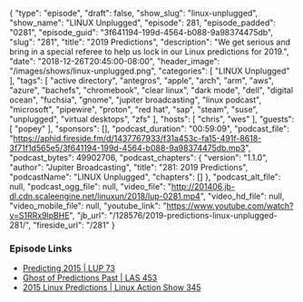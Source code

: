 {
  "type": "episode",
  "draft": false,
  "show_slug": "linux-unplugged",
  "show_name": "LINUX Unplugged",
  "episode": 281,
  "episode_padded": "0281",
  "episode_guid": "3f641194-199d-4564-b088-9a98374475db",
  "slug": "281",
  "title": "2019 Predictions",
  "description": "We get serious and bring in a special referee to help us lock in our Linux predictions for 2019.",
  "date": "2018-12-26T20:45:00-08:00",
  "header_image": "/images/shows/linux-unplugged.png",
  "categories": [
    "LINUX Unplugged"
  ],
  "tags": [
    "active directory",
    "antegros",
    "apple",
    "arch",
    "arm",
    "aws",
    "azure",
    "bachefs",
    "chromebook",
    "clear linux",
    "dark mode",
    "dell",
    "digital ocean",
    "fuchsia",
    "gnome",
    "jupiter broadcasting",
    "linux podcast",
    "microsoft",
    "pipewire",
    "proton",
    "red hat",
    "sap",
    "steam",
    "suse",
    "unplugged",
    "virtual desktops",
    "zfs"
  ],
  "hosts": [
    "chris",
    "wes"
  ],
  "guests": [
    "popey"
  ],
  "sponsors": [],
  "podcast_duration": "00:59:09",
  "podcast_file": "https://aphid.fireside.fm/d/1437767933/f31a453c-fa15-491f-8618-3f71f1d565e5/3f641194-199d-4564-b088-9a98374475db.mp3",
  "podcast_bytes": 49902706,
  "podcast_chapters": {
    "version": "1.1.0",
    "author": "Jupiter Broadcasting",
    "title": "281: 2019 Predictions",
    "podcastName": "LINUX Unplugged",
    "chapters": []
  },
  "podcast_alt_file": null,
  "podcast_ogg_file": null,
  "video_file": "http://201406.jb-dl.cdn.scaleengine.net/linuxun/2018/lup-0281.mp4",
  "video_hd_file": null,
  "video_mobile_file": null,
  "youtube_link": "https://www.youtube.com/watch?v=S1RRx9lpBHE",
  "jb_url": "/128576/2019-predictions-linux-unplugged-281/",
  "fireside_url": "/281"
}


### Episode Links

  * [Predicting 2015 | LUP 73](https://www.jupiterbroadcasting.com/74612/predicting-2015-lup-73/ "Predicting 2015 | LUP 73")
  * [Ghost of Predictions Past | LAS 453](https://www.jupiterbroadcasting.com/106336/ghost-of-predictions-past-las-453/ "Ghost of Predictions Past | LAS 453")
  * [2015 Linux Predictions | Linux Action Show 345](https://www.jupiterbroadcasting.com/74497/2015-linux-predictions-linux-action-show-345/ "2015 Linux Predictions | Linux Action Show 345")



